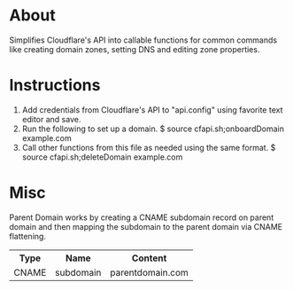 # About
Simplifies Cloudflare's API into callable functions for common commands like creating domain zones, setting DNS and editing zone properties.
# Instructions
1. Add credentials from Cloudflare's API to "api.config" using favorite text editor and save.
2. Run the following to set up a domain. 
    $ source cfapi.sh;onboardDomain example.com
3. Call other functions from this file as needed using the same format.
    $ source cfapi.sh;deleteDomain example.com
# Misc
Parent Domain works by creating a CNAME subdomain record on parent domain and then mapping the subdomain to the parent domain via CNAME flattening.
<table>
    <tr>
        <th>Type</th>
        <th>Name</th>
        <th>Content</th>
    </tr>
    <tr>
        <td>CNAME</td>
        <td>subdomain</td>
        <td>parentdomain.com</td>
    </tr>
</table>
